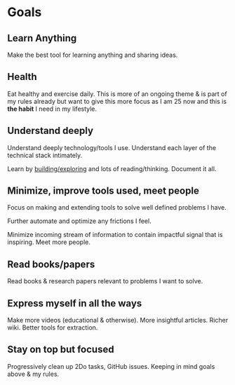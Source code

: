 # Goals

## Learn Anything

Make the best tool for learning anything and sharing ideas.

## Health

Eat healthy and exercise daily. This is more of an ongoing theme & is part of my rules already but want to give this more focus as I am 25 now and this is **the habit** I need in my lifestyle.

## Understand deeply

Understand deeply technology/tools I use. Understand each layer of the technical stack intimately.

Learn by [building/exploring](https://github.com/nikitavoloboev/build-to-learn) and lots of reading/thinking. Document it all.

## Minimize, improve tools used, meet people

Focus on making and extending tools to solve well defined problems I have.

Further automate and optimize any frictions I feel.

Minimize incoming stream of information to contain impactful signal that is inspiring. Meet more people.

## Read books/papers

Read books & research papers relevant to problems I want to solve.

## Express myself in all the ways

Make more videos (educational & otherwise). More insightful articles. Richer wiki. Better tools for extraction.

## Stay on top but focused

Progressively clean up 2Do tasks, GitHub issues. Keeping in mind goals above & my rules.

